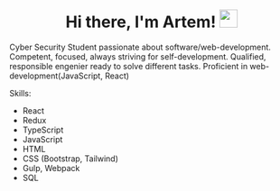 <h1 align="center">Hi there, I'm Artem! 
<img src="https://github.com/blackcater/blackcater/raw/main/images/Hi.gif" height="32"/></h1>
<p>Cyber Security Student passionate about software/web-development. Competent, focused, always striving for self-development. Qualified, responsible engenier ready to solve different tasks. Proficient in web-development(JavaScript, React)</p>
<p>Skills:</p>
<ul>
  <li>React</li>
  <li>Redux</li>
  <li>TypeScript</li>
  <li>JavaScript</li>
  <li>HTML</li>
  <li>CSS (Bootstrap, Tailwind)</li>
  <li>Gulp, Webpack</li>
  <li>SQL</li>
</ul>
